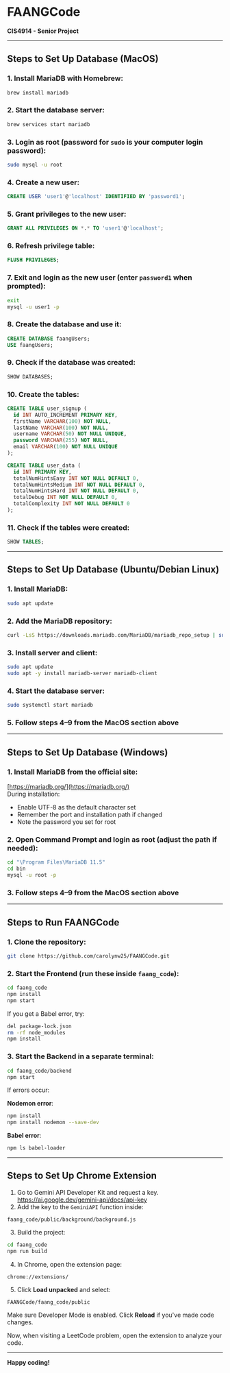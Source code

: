 # FAANGCode  
**CIS4914 - Senior Project**

---

## Steps to Set Up Database (MacOS)

### 1. Install MariaDB with Homebrew:
```bash
brew install mariadb
```

### 2. Start the database server:
```bash
brew services start mariadb
```

### 3. Login as root (password for `sudo` is your computer login password):
```bash
sudo mysql -u root
```

### 4. Create a new user:
```sql
CREATE USER 'user1'@'localhost' IDENTIFIED BY 'password1';
```

### 5. Grant privileges to the new user:
```sql
GRANT ALL PRIVILEGES ON *.* TO 'user1'@'localhost';
```

### 6. Refresh privilege table:
```sql
FLUSH PRIVILEGES;
```

### 7. Exit and login as the new user (enter `password1` when prompted):
```bash
exit
mysql -u user1 -p
```

### 8. Create the database and use it:
```sql
CREATE DATABASE faangUsers;
USE faangUsers;
```

### 9. Check if the database was created:
```sql
SHOW DATABASES;
```

### 10. Create the tables:
```sql
CREATE TABLE user_signup (
  id INT AUTO_INCREMENT PRIMARY KEY,
  firstName VARCHAR(100) NOT NULL,
  lastName VARCHAR(100) NOT NULL,
  username VARCHAR(50) NOT NULL UNIQUE,
  password VARCHAR(255) NOT NULL,
  email VARCHAR(100) NOT NULL UNIQUE
);

CREATE TABLE user_data (
  id INT PRIMARY KEY,
  totalNumHintsEasy INT NOT NULL DEFAULT 0,
  totalNumHintsMedium INT NOT NULL DEFAULT 0,
  totalNumHintsHard INT NOT NULL DEFAULT 0,
  totalDebug INT NOT NULL DEFAULT 0,
  totalComplexity INT NOT NULL DEFAULT 0
);
```

### 11. Check if the tables were created:
```sql
SHOW TABLES;
```

---

## Steps to Set Up Database (Ubuntu/Debian Linux)

### 1. Install MariaDB:
```bash
sudo apt update
```

### 2. Add the MariaDB repository:
```bash
curl -LsS https://downloads.mariadb.com/MariaDB/mariadb_repo_setup | sudo bash -s -- --mariadb-server-version=11.5.2
```

### 3. Install server and client:
```bash
sudo apt update
sudo apt -y install mariadb-server mariadb-client
```

### 4. Start the database server:
```bash
sudo systemctl start mariadb
```

### 5. Follow steps 4–9 from the MacOS section above

---

## Steps to Set Up Database (Windows)

### 1. Install MariaDB from the official site:  
[https://mariadb.org/](https://mariadb.org/)  
During installation:  
- Enable UTF-8 as the default character set  
- Remember the port and installation path if changed  
- Note the password you set for root

### 2. Open Command Prompt and login as root (adjust the path if needed):
```cmd
cd "\Program Files\MariaDB 11.5"
cd bin
mysql -u root -p
```

### 3. Follow steps 4–9 from the MacOS section above

---

## Steps to Run FAANGCode

### 1. Clone the repository:
```bash
git clone https://github.com/carolynw25/FAANGCode.git
```

### 2. Start the Frontend (run these inside `faang_code`):
```bash
cd faang_code
npm install
npm start
```

If you get a Babel error, try:
```bash
del package-lock.json
rm -rf node_modules
npm install
```

### 3. Start the Backend in a separate terminal:
```bash
cd faang_code/backend
npm start
```

If errors occur:

**Nodemon error**:
```bash
npm install
npm install nodemon --save-dev
```

**Babel error**:
```bash
npm ls babel-loader
```

---

## Steps to Set Up Chrome Extension

1. Go to Gemini API Developer Kit and request a key.
   https://ai.google.dev/gemini-api/docs/api-key
3. Add the key to the `GeminiAPI` function inside:
```
faang_code/public/background/background.js
```

3. Build the project:
```bash
cd faang_code
npm run build
```

4. In Chrome, open the extension page:
```
chrome://extensions/
```

5. Click **Load unpacked** and select:
```
FAANGCode/faang_code/public
```

Make sure Developer Mode is enabled. Click **Reload** if you've made code changes.

Now, when visiting a LeetCode problem, open the extension to analyze your code.

---

**Happy coding!**
